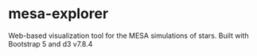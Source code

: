 # mesa-explorer
Web-based visualization tool for the MESA simulations of stars. Built with Bootstrap 5 and d3 v7.8.4

